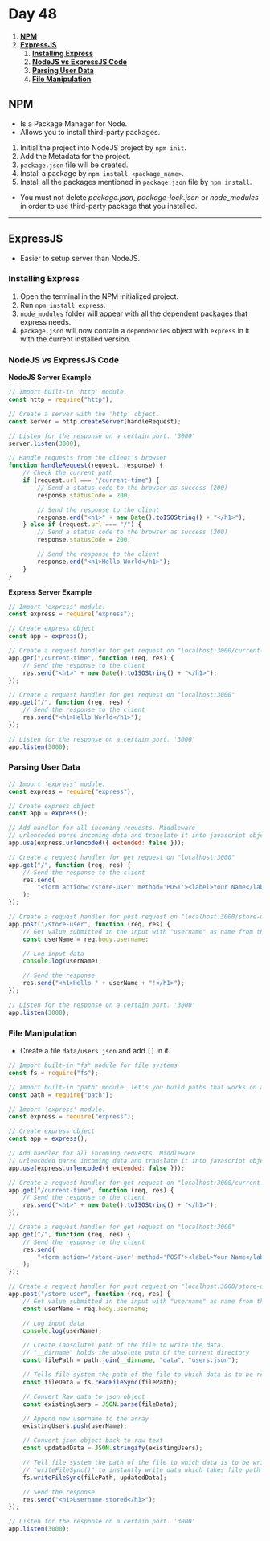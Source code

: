 # **Day 48** <!-- omit in toc -->

1. [**NPM**](#npm)
2. [**ExpressJS**](#expressjs)
   1. [**Installing Express**](#installing-express)
   2. [**NodeJS vs ExpressJS Code**](#nodejs-vs-expressjs-code)
   3. [**Parsing User Data**](#parsing-user-data)
   4. [**File Manipulation**](#file-manipulation)

## **NPM**

-   Is a Package Manager for Node.
-   Allows you to install third-party packages.

1.  Initial the project into NodeJS project by `npm init`.
2.  Add the Metadata for the project.
3.  `package.json` file will be created.
4.  Install a package by `npm install <package_name>`.
5.  Install all the packages mentioned in `package.json` file by `npm install`.

-   You must not delete _package.json_, _package-lock.json_ or _node_modules_ in order to use third-party package that you installed.

---

## **ExpressJS**

-   Easier to setup server than NodeJS.

### **Installing Express**

1. Open the terminal in the NPM initialized project.
2. Run `npm install express`.
3. `node_modules` folder will appear with all the dependent packages that express needs.
4. `package.json` will now contain a `dependencies` object with `express` in it with the current installed version.

### **NodeJS vs ExpressJS Code**

**NodeJS Server Example**

```javascript
// Import built-in 'http' module.
const http = require("http");

// Create a server with the 'http' object.
const server = http.createServer(handleRequest);

// Listen for the response on a certain port. '3000'
server.listen(3000);

// Handle requests from the client's browser
function handleRequest(request, response) {
    // Check the current path
    if (request.url === "/current-time") {
        // Send a status code to the browser as success (200)
        response.statusCode = 200;

        // Send the response to the client
        response.end("<h1>" + new Date().toISOString() + "</h1>");
    } else if (request.url === "/") {
        // Send a status code to the browser as success (200)
        response.statusCode = 200;

        // Send the response to the client
        response.end("<h1>Hello World</h1>");
    }
}
```

**Express Server Example**

```javascript
// Import 'express' module.
const express = require("express");

// Create express object
const app = express();

// Create a request handler for get request on "localhost:3000/current-time"
app.get("/current-time", function (req, res) {
    // Send the response to the client
    res.send("<h1>" + new Date().toISOString() + "</h1>");
});

// Create a request handler for get request on "localhost:3000"
app.get("/", function (req, res) {
    // Send the response to the client
    res.send("<h1>Hello World</h1>");
});

// Listen for the response on a certain port. '3000'
app.listen(3000);
```

### **Parsing User Data**

```javascript
// Import 'express' module.
const express = require("express");

// Create express object
const app = express();

// Add handler for all incoming requests. Middleware
// urlencoded parse incoming data and translate it into javascript object
app.use(express.urlencoded({ extended: false }));

// Create a request handler for get request on "localhost:3000"
app.get("/", function (req, res) {
    // Send the response to the client
    res.send(
        "<form action='/store-user' method='POST'><label>Your Name</label><input type='text' name='username' /><button>Submit</button></form>"
    );
});

// Create a request handler for post request on "localhost:3000/store-user"
app.post("/store-user", function (req, res) {
    // Get value submitted in the input with "username" as name from the form
    const userName = req.body.username;

    // Log input data
    console.log(userName);

    // Send the response
    res.send("<h1>Hello " + userName + "!</h1>");
});

// Listen for the response on a certain port. '3000'
app.listen(3000);
```

### **File Manipulation**

-   Create a file `data/users.json` and add `[]` in it.

```javascript
// Import built-in "fs" module for file systems
const fs = require("fs");

// Import built-in "path" module. let's you build paths that works on all operating systems
const path = require("path");

// Import 'express' module.
const express = require("express");

// Create express object
const app = express();

// Add handler for all incoming requests. Middleware
// urlencoded parse incoming data and translate it into javascript object
app.use(express.urlencoded({ extended: false }));

// Create a request handler for get request on "localhost:3000/current-time"
app.get("/current-time", function (req, res) {
    // Send the response to the client
    res.send("<h1>" + new Date().toISOString() + "</h1>");
});

// Create a request handler for get request on "localhost:3000"
app.get("/", function (req, res) {
    // Send the response to the client
    res.send(
        "<form action='/store-user' method='POST'><label>Your Name</label><input type='text' name='username' /><button>Submit</button></form>"
    );
});

// Create a request handler for post request on "localhost:3000/store-user"
app.post("/store-user", function (req, res) {
    // Get value submitted in the input with "username" as name from the form
    const userName = req.body.username;

    // Log input data
    console.log(userName);

    // Create (absolute) path of the file to write the data.
    // "__dirname" holds the absolute path of the current directory
    const filePath = path.join(__dirname, "data", "users.json");

    // Tells file system the path of the file to which data is to be read. It will return the data from the file in raw text format.
    const fileData = fs.readFileSync(filePath);

    // Convert Raw data to json object
    const existingUsers = JSON.parse(fileData);

    // Append new username to the array
    existingUsers.push(userName);

    // Convert json object back to raw text
    const updatedData = JSON.stringify(existingUsers);

    // Tell file system the path of the file to which data is to be written.
    // "writeFileSync()" to instantly write data which takes file path and data as the parameter.
    fs.writeFileSync(filePath, updatedData);

    // Send the response
    res.send("<h1>Username stored</h1>");
});

// Listen for the response on a certain port. '3000'
app.listen(3000);
```
